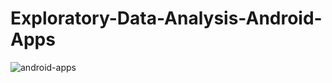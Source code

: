 # Exploratory-Data-Analysis-Android-Apps

![android-apps](https://user-images.githubusercontent.com/70124491/143848582-c894cd0b-6963-44ed-893d-9d535cdba58d.jpg)
